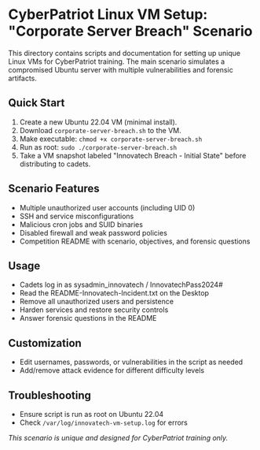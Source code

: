 # CyberPatriot Linux VM Setup: "Corporate Server Breach" Scenario

This directory contains scripts and documentation for setting up unique Linux VMs for CyberPatriot training. The main scenario simulates a compromised Ubuntu server with multiple vulnerabilities and forensic artifacts.

## Quick Start

1. Create a new Ubuntu 22.04 VM (minimal install).
2. Download `corporate-server-breach.sh` to the VM.
3. Make executable: `chmod +x corporate-server-breach.sh`
4. Run as root: `sudo ./corporate-server-breach.sh`
5. Take a VM snapshot labeled "Innovatech Breach - Initial State" before distributing to cadets.

## Scenario Features

- Multiple unauthorized user accounts (including UID 0)
- SSH and service misconfigurations
- Malicious cron jobs and SUID binaries
- Disabled firewall and weak password policies
- Competition README with scenario, objectives, and forensic questions

## Usage

- Cadets log in as sysadmin_innovatech / InnovatechPass2024#
- Read the README-Innovatech-Incident.txt on the Desktop
- Remove all unauthorized users and persistence
- Harden services and restore security controls
- Answer forensic questions in the README

## Customization

- Edit usernames, passwords, or vulnerabilities in the script as needed
- Add/remove attack evidence for different difficulty levels

## Troubleshooting

- Ensure script is run as root on Ubuntu 22.04
- Check `/var/log/innovatech-vm-setup.log` for errors

*This scenario is unique and designed for CyberPatriot training only.*
